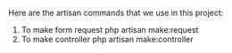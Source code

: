 Here are the artisan commands that we use in this project:
1. To make form request
   php artisan make:request
2. To make controller
   php artisan make:controller
   
